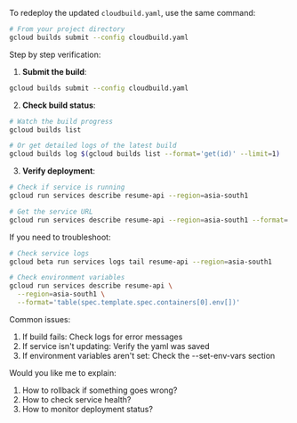 To redeploy the updated `cloudbuild.yaml`, use the same command:

```bash
# From your project directory
gcloud builds submit --config cloudbuild.yaml
```

Step by step verification:

1. **Submit the build**:
```bash
gcloud builds submit --config cloudbuild.yaml
```

2. **Check build status**:
```bash
# Watch the build progress
gcloud builds list

# Or get detailed logs of the latest build
gcloud builds log $(gcloud builds list --format='get(id)' --limit=1)
```

3. **Verify deployment**:
```bash
# Check if service is running
gcloud run services describe resume-api --region=asia-south1

# Get the service URL
gcloud run services describe resume-api --region=asia-south1 --format='value(status.url)'
```

If you need to troubleshoot:
```bash
# Check service logs
gcloud beta run services logs tail resume-api --region=asia-south1

# Check environment variables
gcloud run services describe resume-api \
  --region=asia-south1 \
  --format='table(spec.template.spec.containers[0].env[])'
```

Common issues:
1. If build fails: Check logs for error messages
2. If service isn't updating: Verify the yaml was saved
3. If environment variables aren't set: Check the --set-env-vars section

Would you like me to explain:
1. How to rollback if something goes wrong?
2. How to check service health?
3. How to monitor deployment status?